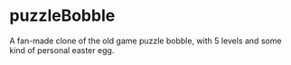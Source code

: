 # puzzleBobble

A fan-made clone of the old game puzzle bobble, with 5 levels and some kind of personal easter egg.
